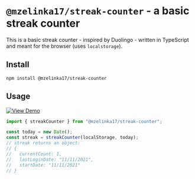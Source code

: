 # `@mzelinka17/streak-counter` - a basic streak counter

This is a basic streak counter - inspired by Duolingo - written in TypeScript and meant for the browser (uses `localstorage`).

## Install

```shell
npm install @mzelinka17/streak-counter
```

## Usage

[![View Demo](https://codesandbox.io/static/img/play-codesandbox.svg)](https://codesandbox.io/s/streak-counter-ts-course-forked-ih3fiz?fontsize=14&hidenavigation=1&theme=dark)

```typescript
import { streakCounter } from "@mzelinka17/streak-counter";

const today = new Date();
const streak = streakCounter(localStorage, today);
// streak returns an object:
// {
//   currentCount: 1,
//   lastLoginDate: "11/11/2021",
//   startDate: "11/11/2021"
// }
```
